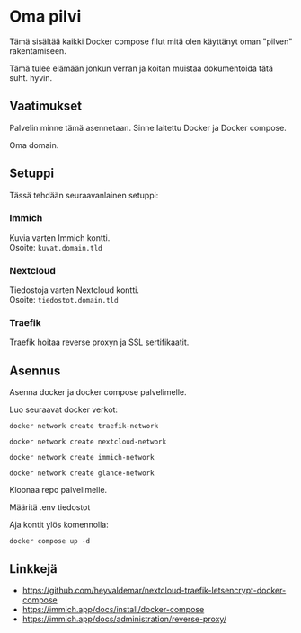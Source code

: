# Oma pilvi

Tämä sisältää kaikki Docker compose filut mitä olen käyttänyt oman "pilven" rakentamiseen.

Tämä tulee elämään jonkun verran ja koitan muistaa dokumentoida tätä suht. hyvin.

## Vaatimukset

Palvelin minne tämä asennetaan. Sinne laitettu Docker ja Docker compose.

Oma domain. 

## Setuppi

Tässä tehdään seuraavanlainen setuppi:

### Immich

Kuvia varten Immich kontti.  
Osoite: `kuvat.domain.tld`

### Nextcloud 

Tiedostoja varten Nextcloud kontti.  
Osoite: `tiedostot.domain.tld`

### Traefik

Traefik hoitaa reverse proxyn ja SSL sertifikaatit.

## Asennus

Asenna docker ja docker compose palvelimelle.

Luo seuraavat docker verkot:

```
docker network create traefik-network

docker network create nextcloud-network

docker network create immich-network

docker network create glance-network
```

Kloonaa repo palvelimelle.  

Määritä .env tiedostot

Aja kontit ylös komennolla:

```docker compose up -d```

## Linkkejä

- https://github.com/heyvaldemar/nextcloud-traefik-letsencrypt-docker-compose
- https://immich.app/docs/install/docker-compose
- https://immich.app/docs/administration/reverse-proxy/